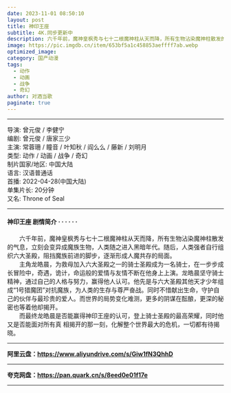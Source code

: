 ```yaml
---
date: 2023-11-01 08:50:10
layout: post
title: 神印王座
subtitle: 4K.同步更新中 
description: 六千年前，魔神皇枫秀与七十二根魔神柱从天而降，所有生物沾染魔神柱散发的气息，立刻会变异成魔族生物，人类随之进入黑暗年代。随后，人类强者自行组织六大圣殿，阻挡魔族前进的脚步，逐渐形成人魔共存的局面...
image: https://pic.imgdb.cn/item/653bf5a1c458853aeffff7ab.webp
optimized_image: 
category: 国产动漫
tags:
  - 动作
  - 动画
  - 战争
  - 奇幻
author: 对酒当歌
paginate: true
---
```


---

导演: 曾元俊 / 李健宁  
编剧: 曾元俊 / 唐家三少  
主演: 常蓉珊 / 瞳音 / 叶知秋 / 阎么么 / 藤新 / 刘明月  
类型: 动作 / 动画 / 战争 / 奇幻  
制片国家/地区: 中国大陆  
语言: 汉语普通话  
首播: 2022-04-28(中国大陆)  
单集片长: 20分钟  
又名: Throne of Seal  

---

#### 神印王座 剧情简介 · · · · · ·

　　六千年前，魔神皇枫秀与七十二根魔神柱从天而降，所有生物沾染魔神柱散发的气息，立刻会变异成魔族生物，人类随之进入黑暗年代。随后，人类强者自行组织六大圣殿，阻挡魔族前进的脚步，逐渐形成人魔共存的局面。  
　　主角龙皓晨，为救母加入六大圣殿之一的骑士圣殿成为一名骑士，在一步步成长冒险中，奇遇，诡计，命运般的爱情与友情不断在他身上上演。龙皓晨坚守骑士精神，通过自己的人格与努力，赢得他人认可。他先是与六大圣殿其他天才少年组成“1号猎魔团”对抗魔族，为人类的生存与尊严奋战。同时不惜献出生命，守护自己的伙伴与最珍贵的爱人。而世界的局势变化难测，更多的阴谋在酝酿，更深的秘密也等着他却揭开。  
　　而最终龙皓晨是否能赢得神印王座的认可，登上骑士圣殿的最高荣耀，同时他又是否能面对所有真 相揭开的那一刻，化解整个世界最大的危机，一切都有待揭晓。  

---

**阿里云盘：<https://www.aliyundrive.com/s/Giw1fN3QhhD>**

---

**夸克网盘：<https://pan.quark.cn/s/8eed0e01f17e>**

---
